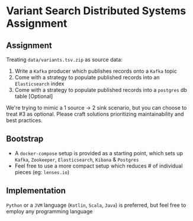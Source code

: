 # Variant Search Distributed Systems Assignment

## Assignment

Treating `data/variants.tsv.zip` as source data:
1. Write a `Kafka` producer which publishes records onto a `Kafka` topic
2. Come with a strategy to populate published records into an `Elasticsearch` index
3. Come with a strategy to populate published records into a `postgres` db table [Optional]

We're trying to mimic a 1 source -> 2 sink scenario, but you can choose to treat #3 as optional. 
Please craft solutions prioritizing maintainability and best practices.           

## Bootstrap

- A `docker-compose` setup is provided as a starting point, which sets up `Kafka`, `Zookeeper`, `Elasticsearch`, `Kibana` & `Postgres`
- Feel free to use a more compact setup which reduces # of individual pieces (eg: `lenses.io`)  

## Implementation

`Python` or a `JVM` language (`Kotlin`, `Scala`, `Java`) is preferred, but feel free to employ any programming language  
